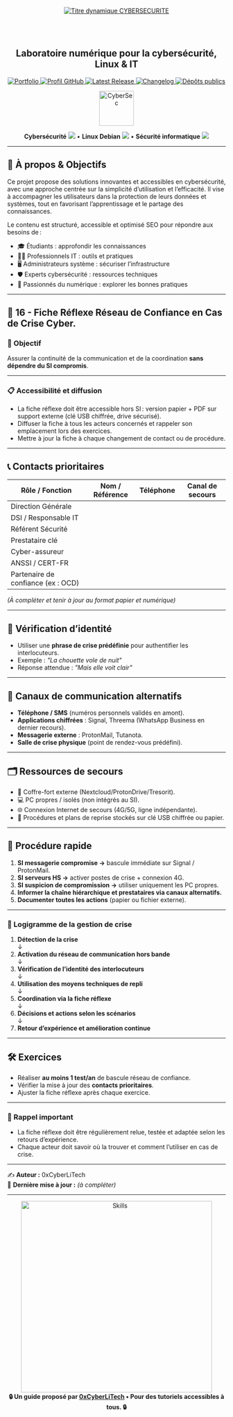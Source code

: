 <div align="center">

  <br></br>
  
  <a href="https://github.com/0xCyberLiTech">
  <img src="https://readme-typing-svg.herokuapp.com?font=JetBrains+Mono&size=50&duration=6000&pause=1000000000&color=FF0048&center=true&vCenter=true&width=1100&lines=%3ECYBERSECURITE_" alt="Titre dynamique CYBERSECURITE" />
  </a>
  
  <br></br>

  <h2>Laboratoire numérique pour la cybersécurité, Linux & IT</h2>
  
  <p align="center">
      <a href="https://0xcyberlitech.github.io/">
        <img src="https://img.shields.io/badge/Portfolio-0xCyberLiTech-181717?logo=github&style=flat-square" alt="Portfolio" />
      </a>
      <a href="https://github.com/0xCyberLiTech">
        <img src="https://img.shields.io/badge/Profil-GitHub-181717?logo=github&style=flat-square" alt="Profil GitHub" />
      </a>
      <a href="https://github.com/0xCyberLiTech/Cybersecurite/releases/latest">
        <img src="https://img.shields.io/github/v/release/0xCyberLiTech/Cybersecurite?label=version" alt="Latest Release" />
      </a>
      <a href="https://github.com/0xCyberLiTech/Cybersecurite/blob/main/CHANGELOG.md">
        <img src="https://img.shields.io/badge/📄%20CHANGELOG-Cybersecurite-blue" alt="Changelog" />
      </a>
      <a href="https://github.com/0xCyberLiTech?tab=repositories">
        <img src="https://img.shields.io/badge/Dépôts-publics-blue?style=flat-square" alt="Dépôts publics" />
      </a>
  </p>

</div>

<!-- Optimisation SEO : mots-clés cybersécurité, sécurité informatique, Linux, Debian, administration système, réseau, IT, cryptographie, open source, pare-feu, proxy, reverse proxy, DNS, SSH, Docker, OpenVAS, SIEM, EDR, XDR, SOAR, pentest, forensic, logs, tutoriels, guides, formation, expertise, supervision, ressources techniques, étudiants, professionnels, passionnés, bonnes pratiques, protection des données, analyse de risques, cyberattaque, défense, conformité, audit, gestion de crise, sensibilisation, monitoring, cloud, virtualisation, DevSecOps. -->

<div align="center">
  <img src="https://img.icons8.com/fluency/96/000000/cyber-security.png" alt="CyberSec" width="80"/>
</div>

<div align="center">
  <p>
    <strong>Cybersécurité</strong> <img src="https://img.icons8.com/color/24/000000/lock--v1.png"/> • <strong>Linux Debian</strong> <img src="https://img.icons8.com/color/24/000000/linux.png"/> • <strong>Sécurité informatique</strong> <img src="https://img.icons8.com/color/24/000000/shield-security.png"/>
  </p>
</div>

---

## 🚀 À propos & Objectifs

Ce projet propose des solutions innovantes et accessibles en cybersécurité, avec une approche centrée sur la simplicité d’utilisation et l’efficacité. Il vise à accompagner les utilisateurs dans la protection de leurs données et systèmes, tout en favorisant l’apprentissage et le partage des connaissances.

Le contenu est structuré, accessible et optimisé SEO pour répondre aux besoins de :
- 🎓 Étudiants : approfondir les connaissances
- 👨‍💻 Professionnels IT : outils et pratiques
- 🖥️ Administrateurs système : sécuriser l’infrastructure
- 🛡️ Experts cybersécurité : ressources techniques
- 🚀 Passionnés du numérique : explorer les bonnes pratiques

---

## 🧭 16 - **Fiche Réflexe Réseau de Confiance en Cas de Crise Cyber**.
### 📌 Objectif
Assurer la continuité de la communication et de la coordination **sans dépendre du SI compromis**.

---

### 📋 Accessibilité et diffusion
- La fiche réflexe doit être accessible hors SI : version papier + PDF sur support externe (clé USB chiffrée, drive sécurisé).
- Diffuser la fiche à tous les acteurs concernés et rappeler son emplacement lors des exercices.
- Mettre à jour la fiche à chaque changement de contact ou de procédure.

---

## 📞 Contacts prioritaires

| Rôle / Fonction                    | Nom / Référence       | Téléphone        | Canal de secours |
|------------------------------------|-----------------------|------------------|------------------|
| Direction Générale                 |                       |                  |                  |
| DSI / Responsable IT               |                       |                  |                  |
| Référent Sécurité                  |                       |                  |                  |
| Prestataire clé                    |                       |                  |                  |
| Cyber-assureur                     |                       |                  |                  |
| ANSSI / CERT-FR                    |                       |                  |                  |
| Partenaire de confiance (ex : OCD) |                       |                  |                  |

*(À compléter et tenir à jour au format papier et numérique)*

---

## 🔑 Vérification d’identité
- Utiliser une **phrase de crise prédéfinie** pour authentifier les interlocuteurs.  
- Exemple : *"La chouette vole de nuit"*  
- Réponse attendue : *"Mais elle voit clair"*  

---

## 📡 Canaux de communication alternatifs
- **Téléphone / SMS** (numéros personnels validés en amont).  
- **Applications chiffrées** : Signal, Threema (WhatsApp Business en dernier recours).  
- **Messagerie externe** : ProtonMail, Tutanota.  
- **Salle de crise physique** (point de rendez-vous prédéfini).  

---

## 🗂️ Ressources de secours
- 📂 Coffre-fort externe (Nextcloud/ProtonDrive/Tresorit).  
- 💻 PC propres / isolés (non intégrés au SI).  
- 🌐 Connexion Internet de secours (4G/5G, ligne indépendante).  
- 📑 Procédures et plans de reprise stockés sur clé USB chiffrée ou papier.  

---

## 🚦 Procédure rapide

1. **SI messagerie compromise →** bascule immédiate sur Signal / ProtonMail.  
2. **SI serveurs HS →** activer postes de crise + connexion 4G.  
3. **SI suspicion de compromission →** utiliser uniquement les PC propres.  
4. **Informer la chaîne hiérarchique et prestataires via canaux alternatifs.**  
5. **Documenter toutes les actions** (papier ou fichier externe).  

---

### 🔄 Logigramme de la gestion de crise

1. **Détection de la crise**  
  ↓  
2. **Activation du réseau de communication hors bande**  
  ↓  
3. **Vérification de l’identité des interlocuteurs**  
  ↓  
4. **Utilisation des moyens techniques de repli**  
  ↓  
5. **Coordination via la fiche réflexe**  
  ↓  
6. **Décisions et actions selon les scénarios**  
  ↓  
7. **Retour d’expérience et amélioration continue**

---

## 🛠️ Exercices
- Réaliser **au moins 1 test/an** de bascule réseau de confiance.  
- Vérifier la mise à jour des **contacts prioritaires**.  
- Ajuster la fiche réflexe après chaque exercice.  

---

### 📢 Rappel important
- La fiche réflexe doit être régulièrement relue, testée et adaptée selon les retours d’expérience.
- Chaque acteur doit savoir où la trouver et comment l’utiliser en cas de crise.

---

✍️ **Auteur :** 0xCyberLiTech  
📅 **Dernière mise à jour :** _(à compléter)_  

---

<div align="center">
  <a href="https://github.com/0xCyberLiTech" target="_blank" rel="noopener">
    <img src="https://skillicons.dev/icons?i=linux,debian,bash,docker,nginx,git,vim,python,markdown" alt="Skills" width="440">
  </a>
</div>

<div align="center">
  <b>🔒 Un guide proposé par <a href="https://github.com/0xCyberLiTech">0xCyberLiTech</a> • Pour des tutoriels accessibles à tous. 🔒</b>
</div>

